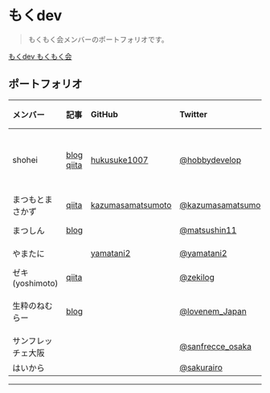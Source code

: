 # もくdev 

> もくもく会メンバーのポートフォリオです。

[もくdev もくもく会](https://mokudev.connpass.com/)
## ポートフォリオ
| メンバー | 記事 | GitHub | Twitter | もくもく実績 |
|:---|:---|:---|:---|:---|
|shohei |[blog](http://hobbydevelop.info/)<br>[qiita](https://qiita.com/hukusuke1007)<br> | [hukusuke1007](https://github.com/hukusuke1007)| [@hobbydevelop](https://twitter.com/hobbydevelop) | Swift Vue.js TypeScript Firebase NEM Ethereum |
|まつもとまさかず |[qiita](https://qiita.com/kazumasamatsumo)<br> | [kazumasamatsumoto](https://github.com/kazumasamatsumoto)| [@kazumasamatsumo](https://twitter.com/kazumasamatsumo) | Vue.js NEM |
|まつしん |[blog](https://matsushin11.com/)<br> | | [@matsushin11](https://twitter.com/matsushin11) | Ruby on Rails NEM |
|やまたに | | [yamatani2](https://github.com/yamatani2)| [@yamatani2](https://twitter.com/yamakume2) | Ruby on Rails |
|ゼキ(yoshimoto) | [qiita](https://qiita.com/zeki84)|| [@zekilog](https://twitter.com/zekilog) | Ruby on Rails |
|生粋のねむらー | [blog](http://www.lovenem.site/)|| [@lovenem_Japan](https://twitter.com/lovenem_Japan) | Python LINE Clova NEM |
|サンフレッチェ大阪 ||| [@sanfrecce_osaka](https://twitter.com/sanfrecce_osaka) | Ruby on Rails |
|はいから ||| [@sakurairo](https://twitter.com/sakurairo) | PHP NEM |
___


